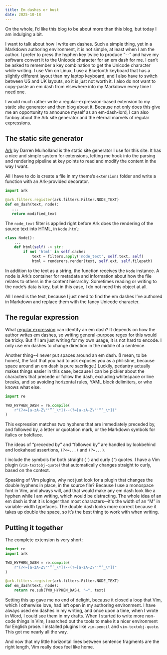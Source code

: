 ```yaml
---
title: Em dashes or bust
date: 2025-10-18
---
```


On the whole, I’d like this blog to be about more than this blog, but today I am indulging a bit.

I want to talk about how I write em dashes. Such a simple thing, yet in a Markdown authoring environment, it is not simple, at least when I am the author. I prefer to press the hyphen key twice to produce “--” and have my software convert it to the Unicode character for an em dash for me. I can’t be asked to remember a key combination to get the Unicode character while writing. I use Vim on Linux, I use a Bluetooth keyboard that has a slightly different layout than my laptop keyboard, and I also have to switch between US and UK layouts, so it is just not worth it. I also do not want to copy-paste an em dash from elsewhere into my Markdown every time I need one.

I would much rather write a regular-expression-based extension to my static site generator and then blog about it. Because not only does this give me an opportunity to announce myself as an em-dash-lord, I can also fanboy about the Ark site generator and the eternal marvels of regular expressions.

## The static site generator

[Ark](https://www.dmulholl.com/docs/ark/master/) by Darren Mulholland is the static site generator I use for this site. It has a nice and simple system for extensions, letting me hook into the parsing and rendering pipeline at key points to read and modify the content in the way I want.

All I have to do is create a file in my theme’s `extensions` folder and write a function with an Ark-provided decorator.

```py
import ark

@ark.filters.register(ark.filters.Filter.NODE_TEXT)
def em_dash(text, node):
   ...
   return modified_text
```

The `node_text` filter is applied right before Ark does the rendering of the source text into HTML, in `Node.html`:

```py
class Node():
    ...
    def html(self) -> str:
        if not 'html' in self.cache:
            text = filters.apply('node_text', self.text, self)
            html = renderers.render(text, self.ext, self.filepath)
```

In addition to the text as a string, the function receives the `Node` instance. A node is Ark’s container for metadata and information about how the file relates to others in the content hierarchy. Sometimes reading or writing to the node’s data is key, but in this case, I do not need this object at all.

All I need is the text, because I just need to find the em dashes I’ve authored in Markdown and replace them with the fancy Unicode character.

## The regular expression

What [regular expression](https://docs.python.org/3/library/re.html) can identify an em dash? It depends on how the author writes em dashes, so writing general-purpose regex for this would be tricky. But if I am just writing for my own usage, it is not hard to encode. I only use em dashes to change direction in the middle of a sentence.

Another thing--I never put spaces around an em dash. (I mean, to be honest, the fact that you had to ask exposes you as a philistine, because space around an em dash is pure sacrilege.) Luckily, pedantry actually makes things easier in this case, because I can be pickier about the characters that precede or follow the dash, excluding whitespace or line breaks, and so avoiding horizontal rules, YAML block delimiters, or who knows what else.

```py
import re

TWO_HYPHEN_DASH = re.compile(
    r"(?<=[a-zA-Z\"'”’_\*])--(?=[a-zA-Z\"'“‘_\*])"
)
```

This expression matches two hyphens that are immediately preceded by, and followed by, a letter or quotation mark, or the Markdown symbols for italics or boldface.

The ideas of “preceded by” and “followed by” are handled by lookbehind and lookahead assertions, `(?<=...)` and `(?=...)`.

I include the symbols for both straight (`'`) and curly (`’`) quotes. I have a Vim plugin (`vim-textobj-quote`) that automatically changes straight to curly, based on the context.

Speaking of Vim plugins, why not just look for a plugin that changes the double hyphens in place, in the source file? Because I use a monospace font in Vim, and always will, and that would make any em dash look like a hyphen while I am writing, which would be distracting. The whole idea of an em dash is that it is longer than most characters--it's the width of an “M” in variable-width typefaces. The double dash looks more correct because it takes up double the space, so it’s the best thing to work with when writing.

## Putting it together

The complete extension is very short:

```py
import re
import ark

TWO_HYPHEN_DASH = re.compile(
    r"(?<=[a-zA-Z\"'”’_\*])--(?=[a-zA-Z\"'“‘_\*])"
)

@ark.filters.register(ark.filters.Filter.NODE_TEXT)
def em_dash(text, node):
    return re.sub(TWO_HYPHEN_DASH, "—", text)
```

Setting this up gave me no end of delight, because it closed a loop that Vim, which I otherwise love, had left open in my authoring environment. I have always used em dashes in my writing, and once upon a time, when I wrote in Word, I could see them in my drafts. When I started to write more non-code things in Vim, I searched out the tools to make it a nicer environment for English prose. I installed plugins like `vim-pencil` and `vim-textobj-quote`. This got me nearly all the way.

And now that my little horizontal lines between sentence fragments are the right length, Vim really does feel like home.
